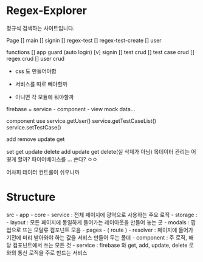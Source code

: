 # Regex-Explorer
정규식 검색하는 사이트입니다.

Page
[] main
[] signin
[] regex-test
[] regex-test-create
[] user

functions
[] app guard (auto login)
[v] signin
[] test crud
[] test case crud
[] regex crud
[] user crud

- css 도 만들어야함


- 서비스를 따로 빼야할까
- 아니면 각 모듈에 둬야할까

firebase = service - component - view
mock data...

component use
service.getUser()
service.getTestCaseList()
service.setTestCase()


add remove update get

set get update delete
add update get delete(실 삭제가 아님)
목데이터 관리는 어떻게 할까?
파이어베이스를 ... 쓴다? ㅇㅇ

어차피 데이터 컨트롤이 쉬우니까


# Structure
src
    - app
        - core
            - service : 전체 페이지에 광역으로 사용하는 주요 로직
            - storage :
        - layout : 모든 페이지에 동일하게 들어가는 레이아웃을 만들어 놓는 곳
        - modals : 팝업으로 뜨는 모달류 컴포넌트 모음
        - pages
            - ( route )
                - resolver : 페이지에 들어가기전에 미리 받아와야 하는 값을 서비스 만들어 두는 폴더
                - component : 주 로직, 해당 컴포넌트에서 쓰는 모든 것 
                - service : firebase 와 get, add, update, delete 로 와의 통신 로직을 주로 만드는 서비스


